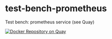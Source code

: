 # test-bench-prometheus
Test bench: prometheus service (see Quay)

[![Docker Repository on Quay](https://quay.io/repository/maximyunusov/test-bench-prometheus/status "Docker Repository on Quay")](https://quay.io/repository/maximyunusov/test-bench-prometheus)


